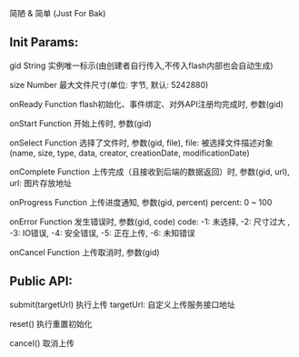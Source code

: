 简陋 & 简单 (Just For Bak)


Init Params:
-------------------------------------------------------------------------------------
gid           String    实例唯一标示(由创建者自行传入,不传入flash内部也会自动生成)

size          Number      最大文件尺寸(单位: 字节, 默认: 5242880)

onReady       Function    flash初始化、事件绑定、对外API注册均完成时, 参数(gid)

onStart       Function    开始上传时, 参数(gid)

onSelect      Function    选择了文件时, 参数(gid, file),
							file: 被选择文件描述对象(name, size, type, data, creator, creationDate, modificationDate)

onComplete    Function    上传完成（且接收到后端的数据返回）时, 参数(gid, url),  url: 图片存放地址

onProgress    Function    上传进度通知, 参数(gid, percent)
							percent: 0 ~ 100

onError       Function    发生错误时, 参数(gid, code)
							code: -1: 未选择, -2: 尺寸过大 , -3: IO错误, -4: 安全错误, -5: 正在上传, -6: 未知错误

onCancel      Function    上传取消时, 参数(gid)




Public API:
-----------------------------------------
submit(targetUrl)    执行上传
						targetUrl: 自定义上传服务接口地址

reset()              执行重置初始化

cancel()             取消上传


